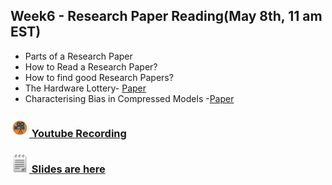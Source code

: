 ## Week6 - Research Paper Reading(May 8th, 11 am EST)

- Parts of a Research Paper
- How to Read a Research Paper?
- How to find good Research Papers?
- The Hardware Lottery- [Paper](https://arxiv.org/pdf/2009.06489.pdf)
- Characterising Bias in Compressed Models -[Paper](https://arxiv.org/pdf/2010.03058.pdf)

 ### <img src="/images/videoemoji.jpeg" width="30" height="30"/>[ Youtube Recording](https://www.youtube.com/watch?v=MUkLs8cstQg&list=PLVcEZG2JPVhd8nd_UOjOkocVn_5u_YrcD&index=92)

 ### <img src="/images/notepad.png" width="30" height="30"/>[  Slides are here](https://docs.google.com/presentation/d/17F3IcX33eQKcsWLkDnL51PB7CZILukIdfFDmi4Jbhkc/edit?usp=sharing)

